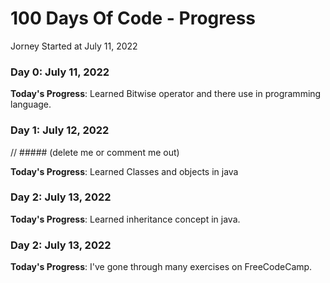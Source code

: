 # 100 Days Of Code - Progress

Jorney Started at July 11, 2022

### Day 0: July 11, 2022 

**Today's Progress**: Learned Bitwise operator and there use in programming language.


### Day 1: July 12, 2022
// ##### (delete me or comment me out)

**Today's Progress**: Learned Classes and objects in java


### Day 2: July 13, 2022

**Today's Progress**: Learned inheritance concept in java.



### Day 2: July 13, 2022

**Today's Progress**: I've gone through many exercises on FreeCodeCamp.
